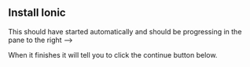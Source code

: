 ## Install Ionic

This should have started automatically and should be progressing in the pane to the right -->

When it finishes it will tell you to click the continue button below.
